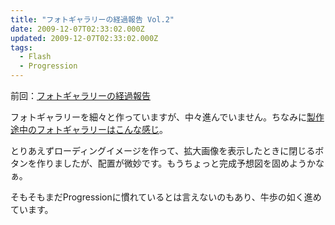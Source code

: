```yaml
---
title: "フォトギャラリーの経過報告 Vol.2"
date: 2009-12-07T02:33:02.000Z
updated: 2009-12-07T02:33:02.000Z
tags: 
  - Flash
  - Progression
---
```



前回：[フォトギャラリーの経過報告](http://www.sus-happy.net/blog/2009/11/29/000013.html)

フォトギャラリーを細々と作っていますが、中々進んでいません。ちなみに[製作途中のフォトギャラリーはこんな感じ](http://www.sus-happy.net/photo/)。

とりあえずローディングイメージを作って、拡大画像を表示したときに閉じるボタンを作りましたが、配置が微妙です。もうちょっと完成予想図を固めようかなぁ。

そもそもまだProgressionに慣れているとは言えないのもあり、牛歩の如く進めています。


